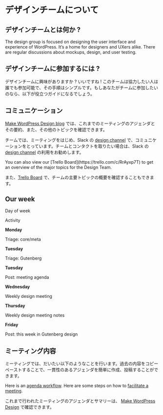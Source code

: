 <!-- # About the team -->
# デザインチームについて	


 <!-- ## What is the Design Team? -->
## デザインチームとは何か ?

The design group is focused on designing the user interface and experience of WordPress. It’s a home for designers and UXers alike. There are regular discussions about mockups, design, and user testing.

<!-- ## How to get involved? -->
## デザインチームに参加するには ?

<!-- Are you interested in joining the Design Team? Great! The team is open to anyone who wants to help out, and the process is simple. If you would like to join the team here is a useful guide. -->
デザインチームに興味がありますか ? いいですね ! このチームは協力したい人は誰でも参加可能で、その手順はシンプルです。もしあなたがチームに参加したいのなら、以下が役立つガイドになるでしょう。

<!-- ## Communication -->
## コミュニケーション

<!-- The [Make WordPress Design blog](https://make.wordpress.org/design/) is where you’ll find meeting agendas and summaries and occasionally other topics. -->
[Make WordPress Design blog](https://make.wordpress.org/design/) では、これまでのミーティングのアジェンダとその要約、また、その他のトピックを確認できます。

<!-- We communicate during meetings and asynchronously in the Slack [design channel](http://wordpress.slack.com/messages/design/). This is the best way to contact the team. -->
チームでは、ミーティングをはじめ、Slack の [design channel](http://wordpress.slack.com/messages/design/) で、コミュニケーションをとっています。チームとコンタクトを取りたい場合は、Slack の [design channel](http://wordpress.slack.com/messages/design/) の利用をお勧めします。

<!-- You can also view our [Trello Board](https://trello.com/c/RrAyxp7T) to get an overview of the major topics for the Design Team. -->	You can also view our [Trello Board](https://trello.com/c/RrAyxp7T) to get an overview of the major topics for the Design Team.
また、[Trello Board](https://trello.com/c/RrAyxp7T) で、チームの主要トピックの概要を確認することもできます。

## Our week

Day of week

Activity

**Monday**

Triage: core/meta

**Tuesday**

Triage: Gutenberg

**Tuesday**

Post: meeting agenda

**Wednesday**

Weekly design meeting

**Thursday**

Weekly design meeting notes

**Friday**

Post: this week in Gutenberg design

<!-- ## Meeting Structure -->
## ミーティング内容



<!-- Meetings follow this typical structure. Being able to copy and paste the basic meeting structure will make generating and posting agendas easier and more consistent. -->
ミーティングでは、だいたい以下のようなことを行います。過去の内容をコピーペーストすることで、一貫性のあるアジェンダを簡単に作成、投稿することができます。

Here is an [agenda workflow](https://make.wordpress.org/design/handbook/workflows/weekly-meeting-agenda/). Here are some steps on how to [facilitate a meeting](https://make.wordpress.org/design/handbook/workflows/weekly-meeting-facilitating/).

<!-- Both the agendas and meeting summary notes are linked from [Make WordPress Design](https://make.wordpress.org/design/). -->
これまで行われたミーティングのアジェンダとサマリーは、 [Make WordPress Design](https://make.wordpress.org/design/) で確認できます。

